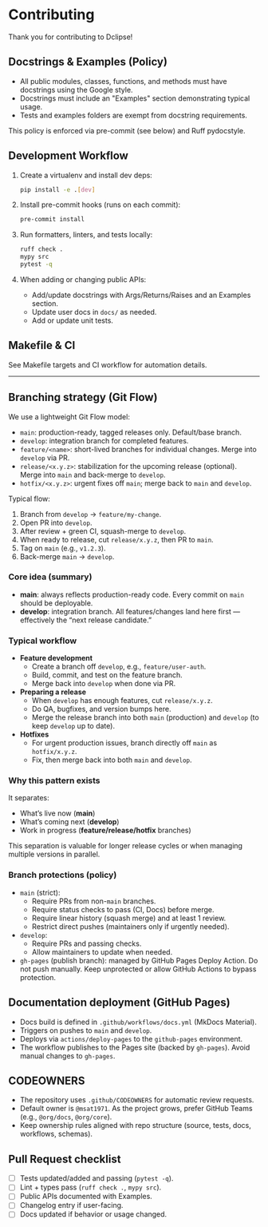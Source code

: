 # Contributing

Thank you for contributing to Dclipse!

## Docstrings & Examples (Policy)

- All public modules, classes, functions, and methods must have docstrings using the Google style.
- Docstrings must include an "Examples" section demonstrating typical usage.
- Tests and examples folders are exempt from docstring requirements.

This policy is enforced via pre-commit (see below) and Ruff pydocstyle.

## Development Workflow

1. Create a virtualenv and install dev deps:

   ```bash
   pip install -e .[dev]
   ```

2. Install pre-commit hooks (runs on each commit):

   ```bash
   pre-commit install
   ```

3. Run formatters, linters, and tests locally:

   ```bash
   ruff check .
   mypy src
   pytest -q
   ```

4. When adding or changing public APIs:
   - Add/update docstrings with Args/Returns/Raises and an Examples section.
   - Update user docs in `docs/` as needed.
   - Add or update unit tests.

## Makefile & CI

See Makefile targets and CI workflow for automation details.

---

## Branching strategy (Git Flow)

We use a lightweight Git Flow model:

- `main`: production-ready, tagged releases only. Default/base branch.
- `develop`: integration branch for completed features.
- `feature/<name>`: short-lived branches for individual changes. Merge into `develop` via PR.
- `release/<x.y.z>`: stabilization for the upcoming release (optional). Merge into `main` and back-merge to `develop`.
- `hotfix/<x.y.z>`: urgent fixes off `main`; merge back to `main` and `develop`.

Typical flow:

1. Branch from `develop` → `feature/my-change`.
2. Open PR into `develop`.
3. After review + green CI, squash-merge to `develop`.
4. When ready to release, cut `release/x.y.z`, then PR to `main`.
5. Tag on `main` (e.g., `v1.2.3`).
6. Back-merge `main` → `develop`.

### Core idea (summary)

- **main**: always reflects production-ready code. Every commit on `main` should be deployable.
- **develop**: integration branch. All features/changes land here first — effectively the “next release candidate.”

### Typical workflow

- **Feature development**
  - Create a branch off `develop`, e.g., `feature/user-auth`.
  - Build, commit, and test on the feature branch.
  - Merge back into `develop` when done via PR.
- **Preparing a release**
  - When `develop` has enough features, cut `release/x.y.z`.
  - Do QA, bugfixes, and version bumps here.
  - Merge the release branch into both `main` (production) and `develop` (to keep `develop` up to date).
- **Hotfixes**
  - For urgent production issues, branch directly off `main` as `hotfix/x.y.z`.
  - Fix, then merge back into both `main` and `develop`.

### Why this pattern exists

It separates:

- What’s live now (**main**)
- What’s coming next (**develop**)
- Work in progress (**feature/release/hotfix** branches)

This separation is valuable for longer release cycles or when managing multiple versions in parallel.

### Branch protections (policy)

- `main` (strict):
  - Require PRs from non-`main` branches.
  - Require status checks to pass (CI, Docs) before merge.
  - Require linear history (squash merge) and at least 1 review.
  - Restrict direct pushes (maintainers only if urgently needed).
- `develop`:
  - Require PRs and passing checks.
  - Allow maintainers to update when needed.
- `gh-pages` (publish branch): managed by GitHub Pages Deploy Action. Do not push manually. Keep unprotected or allow GitHub Actions to bypass protection.

## Documentation deployment (GitHub Pages)

- Docs build is defined in `.github/workflows/docs.yml` (MkDocs Material).
- Triggers on pushes to `main` and `develop`.
- Deploys via `actions/deploy-pages` to the `github-pages` environment.
- The workflow publishes to the Pages site (backed by `gh-pages`). Avoid manual changes to `gh-pages`.

## CODEOWNERS

- The repository uses `.github/CODEOWNERS` for automatic review requests.
- Default owner is `@msat1971`. As the project grows, prefer GitHub Teams (e.g., `@org/docs`, `@org/core`).
- Keep ownership rules aligned with repo structure (source, tests, docs, workflows, schemas).

## Pull Request checklist

- [ ] Tests updated/added and passing (`pytest -q`).
- [ ] Lint + types pass (`ruff check .`, `mypy src`).
- [ ] Public APIs documented with Examples.
- [ ] Changelog entry if user-facing.
- [ ] Docs updated if behavior or usage changed.
